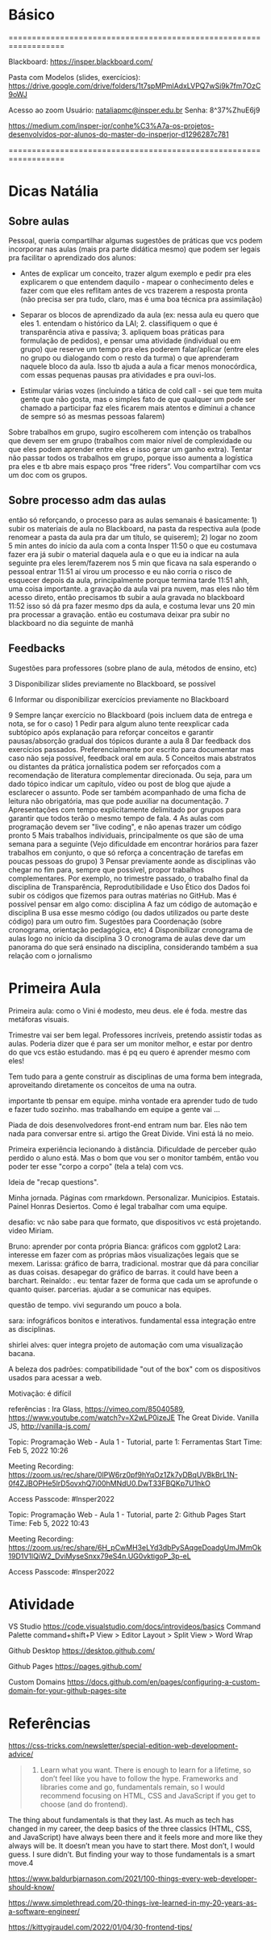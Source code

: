 # Básico

==================================================================

Blackboard: https://insper.blackboard.com/

Pasta com Modelos (slides, exercícios): https://drive.google.com/drive/folders/1t7spMPmlAdxLVPQ7wSi9k7fm7OzC9oWJ

Acesso ao zoom
Usuário: nataliapmc@insper.edu.br
Senha: 8^37%ZhuE6j9

https://medium.com/insper-jor/conhe%C3%A7a-os-projetos-desenvolvidos-por-alunos-do-master-do-insperjor-d1296287c781

==================================================================

# Dicas Natália

## Sobre aulas

Pessoal, queria compartilhar algumas sugestões de práticas que vcs podem incorporar nas aulas (mais pra parte didática mesmo) que podem ser legais pra facilitar o aprendizado dos alunos:

* Antes de explicar um conceito, trazer algum exemplo e pedir pra eles explicarem o que entendem daquilo - mapear o conhecimento deles e fazer com que eles reflitam antes de vcs trazerem a resposta pronta (não precisa ser pra tudo, claro, mas é uma boa técnica pra assimilação)

* Separar os blocos de aprendizado da aula (ex: nessa aula eu quero que eles 1. entendam o histórico da LAI; 2. classifiquem o que é transparência ativa e passiva; 3. apliquem boas práticas para formulação de pedidos), e pensar uma atividade (individual ou em grupo) que reserve um tempo pra eles poderem falar/aplicar (entre eles no grupo ou dialogando com o resto da turma) o que aprenderam naquele bloco da aula. Isso tb ajuda a aula a ficar menos monocórdica, com essas pequenas pausas pra atividades e pra ouvi-los.

* Estimular várias vozes (incluindo a tática de cold call - sei que tem muita gente que não gosta, mas o simples fato de que qualquer um pode ser chamado a participar faz eles ficarem mais atentos e diminui a chance de sempre só as mesmas pessoas falarem)

Sobre trabalhos em grupo, sugiro escolherem com intenção os trabalhos que devem ser em grupo (trabalhos com maior nível de complexidade ou que eles podem aprender entre eles e isso gerar um ganho extra). Tentar não passar todos os trabalhos em grupo, porque isso aumenta a logística pra eles e tb abre mais espaço pros “free riders”. Vou compartilhar com vcs um doc com os grupos. 


## Sobre processo adm das aulas

então só reforçando, o processo para as aulas semanais é basicamente: 1) subir os materiais de aula no Blackboard, na pasta da respectiva aula (pode renomear a pasta da aula pra dar um título, se quiserem); 2) logar no zoom 5 min antes do início da aula com a conta Insper
11:50
o que eu costumava fazer era já subir o material daquela aula e o que eu ia indicar na aula seguinte pra eles lerem/fazerem nos 5 min que ficava na sala esperando o pessoal entrar
11:51
aí virou um processo e eu não corria o risco de esquecer depois da aula, principalmente porque termina tarde
11:51
ahh, uma coisa importante. a gravação da aula vai pra nuvem, mas eles não têm acesso direto, então precisamos tb subir a aula gravada no blackboard
11:52
isso só dá pra fazer mesmo dps da aula, e costuma levar uns 20 min pra processar a gravação. então eu costumava deixar pra subir no blackboard no dia seguinte de manhã


## Feedbacks

Sugestões para professores (sobre plano de aula, métodos de ensino, etc)

3 Disponibilizar slides previamente no Blackboard, se possível 

6 Informar ou disponibilizar exercícios previamente no Blackboard 

9 Sempre lançar exercício no Blackboard (pois incluem data de entrega e nota, se for o caso)
1 Pedir para algum aluno tente reexplicar cada subtópico após explanação para reforçar conceitos e garantir pausas/absorção gradual dos tópicos durante a aula
8 Dar feedback dos exercícios passados. Preferencialmente por escrito para documentar mas caso não seja possível, feedback oral em aula.
5 Conceitos mais abstratos ou distantes da prática jornalística podem ser reforçados com a recomendação de literatura complementar direcionada. Ou seja, para um dado tópico indicar um capítulo, vídeo ou post de blog que ajude a esclarecer o assunto. Pode ser também acompanhado de uma ficha de leitura não obrigatória, mas que pode auxiliar na documentação.
7 Apresentações com tempo explicitamente delimitado por grupos para garantir que todos terão o mesmo tempo de fala.
4 As aulas com programação devem ser "live coding", e não apenas trazer um código pronto
5 Mais trabalhos individuais, principalmente os que são de uma semana para a seguinte (Vejo dificuldade em encontrar horários para fazer trabalhos em conjunto, o que só reforça a concentração de tarefas em poucas pessoas do grupo)
3 Pensar previamente aonde as disciplinas vão chegar no fim para, sempre que possível, propor trabalhos complementares. Por exemplo, no trimestre passado, o trabalho final da disciplina de Transparência, Reprodutibilidade e Uso Ético dos Dados foi subir os códigos que fizemos para outras matérias no GitHub. Mas é possível pensar em algo como: disciplina A faz um código de automação e disciplina B usa esse mesmo código (ou dados utilizados ou parte deste código) para um outro fim.
Sugestões para Coordenação (sobre cronograma, orientação pedagógica, etc)
4 Disponibilizar cronograma de aulas logo no início da disciplina
3 O cronograma de aulas deve dar um panorama do que será ensinado na disciplina, considerando também a sua relação com o jornalismo




# Primeira Aula

Primeira aula: como o Vini é modesto, meu deus. ele é foda. mestre das metáforas visuais.

Trimestre vai ser bem legal. Professores incríveis, pretendo assistir todas as aulas. Poderia dizer que é para ser um monitor melhor, e estar por dentro do que vcs estão estudando. mas é pq eu quero é aprender mesmo com eles!

Tem tudo para a gente construir as disciplinas de uma forma bem integrada, aproveitando diretamente os conceitos de uma  na outra.

importante tb pensar em equipe. minha vontade era aprender tudo de tudo e fazer tudo sozinho. mas trabalhando em equipe a gente vai ...

Piada de dois desenvolvedores front-end entram num bar. Eles não tem nada para conversar entre si. 
artigo the Great Divide. Vini está lá no meio.

Primeira experiência lecionando à distância. Dificuldade de perceber quão perdido o aluno está. Mas o bom que vou ser o monitor também, então vou poder ter esse "corpo a corpo" (tela a tela) com vcs.

Ideia de "recap questions".


Minha jornada. Páginas com  rmarkdown. Personalizar.
Municipios.
Estatais.
Painel Honras
Desiertos. Como é legal trabalhar com uma equipe.

desafio: vc não sabe para que formato, que dispositivos vc está projetando.
video Miriam.

Bruno: aprender por conta própria
Bianca: gráficos com ggplot2
Lara: interesse em fazer com as próprias mãos visualizações legais que se mexem.
Larissa: gráfico de barra, tradicional. mostrar que dá para conciliar as duas coisas. desapegar do gráfico de barras. it could have been a barchart.
Reinaldo: . eu: tentar fazer de forma que cada um se aprofunde o quanto quiser. parcerias. ajudar a se comunicar nas equipes.

questão de tempo. vivi segurando um pouco a bola.

sara: infográficos bonitos e interativos. fundamental essa integração entre as disciplinas.

shirlei alves: quer integra projeto de automação com uma visualização bacana.

A beleza dos padrões: compatibilidade "out of the box" com os dispositivos usados para acessar a web.

Motivação: é difícil

referências : 
Ira Glass, https://vimeo.com/85040589, https://www.youtube.com/watch?v=X2wLP0izeJE
The Great Divide. 
Vanilla JS, http://vanilla-js.com/



Topic: Programação Web - Aula 1 - Tutorial, parte 1: Ferramentas
Start Time: Feb 5, 2022 10:26

Meeting Recording:
https://zoom.us/rec/share/0lPW6rz0pf9hYqOz1Zk7yDBqUVBkBrL1N-0f4ZJBOPHe5lrD5ovxhQ7i00hMNdU0.DwT33FBQKp7U1hkO

Access Passcode: #Insper2022



Topic: Programação Web - Aula 1 - Tutorial, parte 2: Github Pages
Start Time: Feb 5, 2022 10:43

Meeting Recording:
https://zoom.us/rec/share/6H_pCwMH3eLYd3dbPySAqgeDoadgUmJMmOk19D1V1lQiW2_DviMyseSnxx79eS4n.UG0vktigoP_3p-eL

Access Passcode: #Insper2022




# Atividade

VS Studio
https://code.visualstudio.com/docs/introvideos/basics
Command Palette command+shift+P
View > Editor Layout > Split
View >  Word Wrap




Github Desktop
https://desktop.github.com/

Github Pages
https://pages.github.com/

Custom Domains
https://docs.github.com/en/pages/configuring-a-custom-domain-for-your-github-pages-site


# Referências

https://css-tricks.com/newsletter/special-edition-web-development-advice/

> 1. Learn what you want. There is enough to learn for a lifetime, so don’t feel like you have to follow the hype. Frameworks and libraries come and go, fundamentals remain, so I would recommend focusing on HTML, CSS and JavaScript if you get to choose (and do frontend).

The thing about fundamentals is that they last. As much as tech has changed in my career, the deep basics of the three classics (HTML, CSS, and JavaScript) have always been there and it feels more and more like they always will be. It doesn’t mean you have to start there. Most don’t, I would guess. I sure didn’t. But finding your way to those fundamentals is a smart move.4


https://www.baldurbjarnason.com/2021/100-things-every-web-developer-should-know/

https://www.simplethread.com/20-things-ive-learned-in-my-20-years-as-a-software-engineer/

https://kittygiraudel.com/2022/01/04/30-frontend-tips/